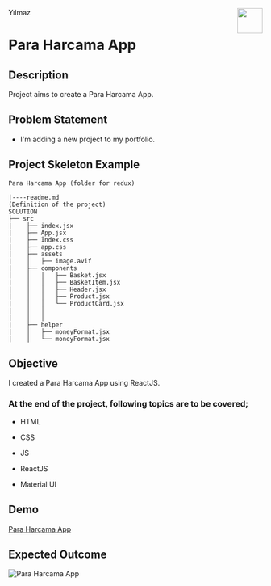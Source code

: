 <p>Yılmaz<img align="right"
  src="https://static.wixstatic.com/media/cbeeae_4e9d9400f1d44570b8ed5d2a2dffdc1d~mv2.png/v1/fit/w_2500,h_1330,al_c/cbeeae_4e9d9400f1d44570b8ed5d2a2dffdc1d~mv2.png"  width="50px"></p>

# Para Harcama App

## Description

Project aims to create a  Para Harcama App.

## Problem Statement

- I'm adding a new project to my portfolio.

## Project Skeleton Example

```
Para Harcama App (folder for redux)

|----readme.md        
(Definition of the project)
SOLUTION
├── src
|    ├── index.jsx
|    ├── App.jsx
|    ├── İndex.css
|    ├── app.css
|    ├── assets
|    │   ├── image.avif
|    ├── components
|    │   │   ├── Basket.jsx
|    │   │   ├── BasketItem.jsx
|    │   │   ├── Header.jsx
|    │   │   ├── Product.jsx
|    │   │   └── ProductCard.jsx
|    │   │   
|    │   │
|    ├── helper
|    │   ├── moneyFormat.jsx
|    │   └── moneyFormat.jsx

```



## Objective

I created a Para Harcama App using ReactJS.

### At the end of the project, following topics are to be covered;

- HTML

- CSS

- JS

- ReactJS 

- Material UI 

## Demo

[Para Harcama App](https://para-harcama-app-eight.vercel.app/)

## Expected Outcome

![Para Harcama App](paraharcama.gif)
